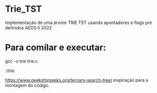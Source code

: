 # Trie_TST
Implementação de uma árvore TRIE TST usando apontadores e flags pré definidos AEDS II 2022
# Para comílar e executar:

gcc -o trie trie.c

.\trie

 https://www.geeksforgeeks.org/ternary-search-tree/ inspiração para a montagem do código.
